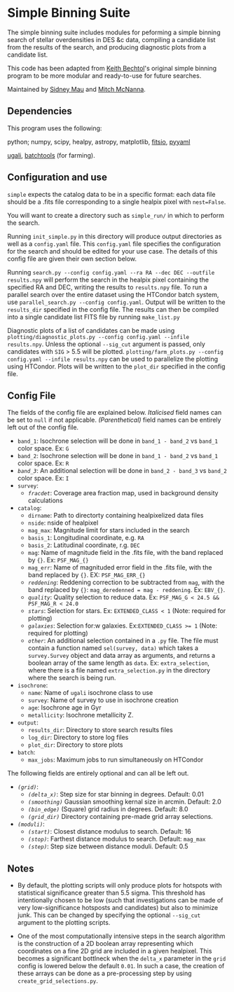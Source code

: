 # Simple Binning Suite 

The simple binning suite includes modules for peforming a simple binning search of stellar overdensities in DES &c data, compiling a candidate list from the results of the search, and producing diagnostic plots from a candidate list.

This code has been adapted from [Keith Bechtol](https://github.com/bechtol)'s original simple binning program to be more modular and ready-to-use for future searches.

Maintained by [Sidney Mau](https://github.com/SidneyMau) and [Mitch McNanna](https://github.com/mcnanna). 

## Dependencies

This program uses the following:

python;
numpy,
scipy,
healpy,
astropy,
matplotlib, 
[fitsio](https://github.com/esheldon/fitsio),
[pyyaml](https://pyyaml.org/)

[ugali](https://github.com/DarkEnergySurvey/ugali),
[batchtools](https://github.com/kadrlica/batchtools) (for farming).

## Configuration and use

`simple` expects the catalog data to be in a specific format: each data file should be a .fits file corresponding to a single healpix pixel with `nest=False`. 

You will want to create a directory such as `simple_run/` in which to perform the search. 

Running `init_simple.py` in this directory will produce output directories as well as a `config.yaml` file.
This `config.yaml` file specifies the configuration for the search and should be edited for your use case. The details of this config file are given their own section below.

Running `search.py --config config.yaml --ra RA --dec DEC --outfile results.npy` will perform the search in the healpix pixel containing the specified RA and DEC, writing the results to `results.npy` file. 
To run a parallel search over the entire dataset using the HTCondor batch system, use `parallel_search.py --config config.yaml`. Output will be written to the `results_dir` specified in the config file. 
The results can then be compiled into a single candidate list FITS file by running `make_list.py`

Diagnostic plots of a list of candidates can be made using `plotting/diagnostic_plots.py --config config.yaml --infile results.npy`. Unless the optional `--sig_cut` argument is passed, only candidates with `SIG` > 5.5 will be plotted. 
`plotting/farm_plots.py --config config.yaml --infile results.npy` can be used to parallelize the plotting using HTCondor. Plots will be written to the `plot_dir` specified in the config file.  

## Config File

The fields of the config file are explained below. *Italicised* field names can be set to `null` if not applicable. *(Parenthetical)* field names can be entirely left out of the config file. 

* `band_1`: Isochrone selection will be done in `band_1 - band_2` vs `band_1` color space. Ex: `G` 
* `band_2`: Isochrone selection will be done in `band_1 - band_2` vs `band_1` color space. Ex: `R` 
* *`band_3`*: An additional selection will be done in `band_2 - band_3` vs `band_2` color space. Ex: `I` 
* `survey`:   
  * *`fracdet`*: Coverage area fraction map, used in background density calculations  
* `catalog`: 
  * `dirname`: Path to directorty containing healpixelized data files 
  * `nside`: nside of healpixel 
  * `mag_max`: Magnitude limit for stars included in the search
  * `basis_1`: Longitudinal coordinate, e.g. `RA`
  * `basis_2`: Latitudinal coordinate, r.g. `DEC`
  * `mag`: Name of magnitude field in the .fits file, with the band replaced by `{}`. Ex: `PSF_MAG_{}`
  * `mag_err`: Name of magnituded error field in the .fits file, with the band replaced by `{}`. EX: `PSF_MAG_ERR_{}`
  * *`reddening`*: Reddening correction to be subtracted from `mag`, with the band replaced by `{}`: `mag_deredenned = mag - reddening`. Ex: `EBV_{}`. 
  * *`quality`*: Quality selection to reduce data. Ex: `PSF_MAG_G < 24.5 && PSF_MAG_R < 24.0`
  * *`stars`*: Selection for stars. Ex: `EXTENDED_CLASS < 1` (Note: required for plotting)
  * *`galaxies`*: Selection for:w
  galaxies. Ex:`EXTENDED_CLASS >= 1` (Note: required for plotting)
  * *`other`*: An additional selection contained in a `.py` file. The file must contain a function named `sel(survey, data)` which takes a `survey.Survey` object and data array as arguments, and returns a boolean array of the same length as `data`. Ex: `extra_selection`, where there is a file named `extra_selection.py` in the directory where the search is being run. 
* `isochrone`:
  * `name`: Name of `ugali` isochrone class to use
  * `survey`: Name of survey to use in isochrone creation
  * `age`: Isochrone age in Gyr 
  * `metallicity`: Isochrone metallicity Z. 
* `output`:
  * `results_dir`: Directory to store search results files
  * `log_dir`: Directory to store log files
  * `plot_dir`: Directory to store plots
* `batch`:
  * `max_jobs`: Maximum jobs to run simultaneously on HTCondor

The following fields are entirely optional and can all be left out.
* *`(grid)`*:
  * *`(delta_x)`*: Step size for star binning in degrees. Default: 0.01
  * *`(smoothing)`* Gaussian smoothing kernal size in arcmin. Default: 2.0
  * *`(bin_edge)`* (Square) grid radius in degrees. Default: 8.0
  * *`(grid_dir)`* Directory containing pre-made grid array selections.
* *`(moduli)`*:
  * *`(start)`*: Closest distance modulus to search. Default: 16
  * *`(stop)`*: Farthest distance modulus to search. Default: `mag_max`
  * *`(step)`*: Step size between distance moduli. Default: 0.5 
 

## Notes

* By default, the plotting scripts will only produce plots for hotspots with statistical significance greater than 5.5 sigma. This threshold has intentionally chosen to be low (such that investigations can be made of very low-significance hotsposts and candidates) but also to minimize junk. This can be changed by specifying the optional `--sig_cut` argument to the plotting scripts.


* One of the most computationally intensive steps in the search algorithm is the construction of a 2D boolean array representing which coordinates on a fine 2D grid are included in a given healpixel. This becomes a significant bottlneck when the `delta_x` parameter in the `grid` config is lowered below the default `0.01`. In such a case, the creation of these arrays can be done as a pre-processing step by using `create_grid_selections.py`. 
